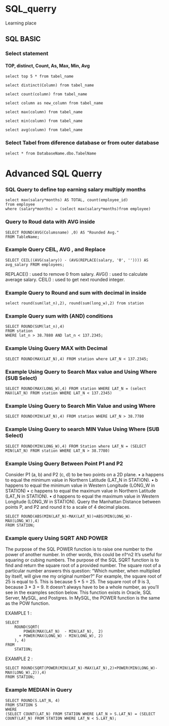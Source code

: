 # SQL_querry
Learning place 

## SQL BASIC
### Select statement 
#### TOP, distinct, Count, As, Max, Min, Avg
```
select top 5 * from tabel_name 

select distinct(Column) from tabel_name

select count(column) from tabel_name

select column as new_column from tabel_name

select max(column) from tabel_name

select min(column) from tabel_name

select avg(column) from tabel_name 
```
### Select Tabel from diference database or from outer database 
```
select * from DatabaseName.dbo.TabelName
```

# Advanced SQL Querry

### SQL Query to define top earning salary multiply months 
```
select max(salary*months) AS TOTAL, count(employee_id) 
from employee 
where (salary*months) = (select max(salary*months)from employee)
```

### Query to Roud data with AVG inside
```
SELECT ROUND(AVG(Columsname) ,0) AS "Rounded Avg."
FROM TableName;
```

### Example Query CEIL, AVG , and Replace
```
SELECT CEIL((AVG(salary)) - (AVG(REPLACE(salary, '0', '')))) AS avg_salary FROM employees;
```
REPLACE() : used to remove 0 from salary.
AVG() : used to calculate average salary.
CEIL() : used to get next rounded integer.

### Example Query to Round and sum with decimal in inside 
```
select round(sum(lat_n),2), round(sum(long_w),2) from station
```
### Example Query sum with (AND) conditions 
```
SELECT ROUND(SUM(lat_n),4) 
FROM station 
WHERE lat_n > 38.7880 AND lat_n < 137.2345; 
```
### Example Using Query MAX with Decimal 
```
SELECT ROUND(MAX(LAT_N),4) FROM station where LAT_N < 137.2345; 
```
### Example Using Query to Search Max value and Using Where (SUB Select)
```
SELECT ROUND(MAX(LONG_W),4) FROM station WHERE LAT_N = (select MAX(LAT_N) FROM station WHERE LAT_N < 137.2345)
```
### Example Using Query to Search Min Value and using Where
```
SELECT ROUND(MIN(LAT_N),4) FROM station WHERE LAT_N > 38.7780
```
### Example Using Query to search MIN Value Using Where (SUB Select)
```
SELECT ROUND(MIN(LONG_W),4) FROM Station where LAT_N = (SELECT MIN(LAT_N) FROM station WHERE LAT_N > 38.7780)
```
### Example Using Query Between Point P1 and P2 
Consider P1 (a, b) and P2 (c, d) to be two points on a 2D plane.
• a happens to equal the minimum value in Northern Latitude (LAT_N in STATION).
• b happens to equal the minimum value in Western Longitude (LONG_W in STATION)
• c happens to equal the maximum value in Northern Latitude (LAT_N in STATION).
• d happens to equal the maximum value in Western Longitude (LONG_W in STATION).
Query the Manhattan Distance between points P, and P2 and round it
to a scale of 4 decimal places.
```
SELECT ROUND(ABS(MIN(LAT_N)-MAX(LAT_N))+ABS(MIN(LONG_W)-MAX(LONG_W)),4)
FROM STATION;
```
### Example query Using SQRT AND POWER 
The purpose of the SQL POWER function is to raise one number to the power of another number.
In other words, this could be n1^n2
It’s useful for squaring or cubing numbers.
The purpose of the SQL SQRT function is to find and return the square root of a provided number.
The square root of a particular number answers this question:
“Which number, when multiplied by itself, will give me my original number?”
For example, the square root of 25 is equal to 5. This is because 5 * 5 = 25.
The square root of 9 is 3, because 3 * 3 = 9.
It doesn’t always have to be a whole number, as you’ll see in the examples section below.
This function exists in Oracle, SQL Server, MySQL, and Postgres. In MySQL, the POWER function is the same as the POW function. 

EXAMPLE 1 :
```
SELECT
    ROUND(SQRT(
        POWER(MAX(LAT_N)  - MIN(LAT_N),  2)
      + POWER(MAX(LONG_W) - MIN(LONG_W), 2)
    ), 4)
FROM 
    STATION;
```
EXAMPLE 2 : 
```
SELECT ROUND(SQRT(POWER(MIN(LAT_N)-MAX(LAT_N),2)+POWER(MIN(LONG_W)-MAX(LONG_W),2)),4)
FROM STATION;
```
### Example MEDIAN in Query 
```
SELECT ROUND(S.LAT_N, 4) 
FROM STATION S 
WHERE
(SELECT COUNT(LAT_N) FROM STATION WHERE LAT_N > S.LAT_N) = (SELECT COUNT(LAT_N) FROM STATION WHERE LAT_N < S.LAT_N);
```

